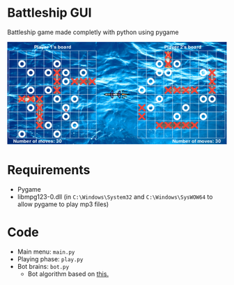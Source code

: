 # Battleship GUI

Battleship game made completly with python using pygame

![](./img/gameplay_2.png)


# Requirements

- Pygame
- libmpg123-0.dll (in `C:\Windows\System32` and `C:\Windows\SysWOW64` to allow pygame to play mp3 files)

# Code

- Main menu: `main.py`
- Playing phase: `play.py`
- Bot brains: `bot.py`
    - Bot algorithm based on [this.](https://www.datagenetics.com/blog/december32011/)

